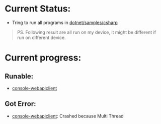 # Current Status:
 - Tring to run all programs in [dotnet/samples/csharp](https://github.com/dotnet/samples/csharp)

> PS. Following result are all run on my device, it might be different if run on different device.

# Current progress:
 
## Runable:
 - [console-webapiclient](https://github.com/dotnet/samples/tree/main/csharp/tutorials/default-interface-members-versions)

## Got Error:
 - [console-webapiclient](https://github.com/dotnet/samples/tree/main/csharp/getting-started/console-webapiclient): Crashed because Multi Thread